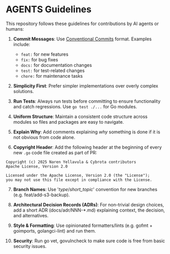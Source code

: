 # AGENTS Guidelines

This repository follows these guidelines for contributions by AI agents or humans:

1. **Commit Messages**: Use [Conventional Commits](https://www.conventionalcommits.org/) format. Examples include:
   - `feat:` for new features
   - `fix:` for bug fixes
   - `docs:` for documentation changes
   - `test:` for test-related changes
   - `chore:` for maintenance tasks

2. **Simplicity First**: Prefer simpler implementations over overly complex solutions.

3. **Run Tests**: Always run tests before committing to ensure functionality and catch regressions. Use `go test ./...` for Go modules.

4. **Uniform Structure**: Maintain a consistent code structure across modules so files and packages are easy to navigate.

5. **Explain Why**: Add comments explaining *why* something is done if it is not obvious from code alone.

6. **Copyright Header**: Add the following header at the beginning of every new `.go` code file created as part of PR:

```
Copyright (c) 2025 Naren Yellavula & Cybrota contributors
Apache License, Version 2.0

Licensed under the Apache License, Version 2.0 (the "License");
you may not use this file except in compliance with the License.
```
7. **Branch Names**: Use '_type_/_short_topic_' convention for new branches (e.g. feat/add-s3-backup).

8. **Architectural Decision Records (ADRs)**: For non-trivial design choices, add a short ADR (docs/adr/NNN-*.md) explaining context, the decision, and alternatives.

9. **Style & Formatting**: Use opinionated formatters/lints (e.g. gofmt + goimports, golangci-lint) and run them.

10. **Security**: Run go vet, govulncheck to make sure code is free from basic security issues.
